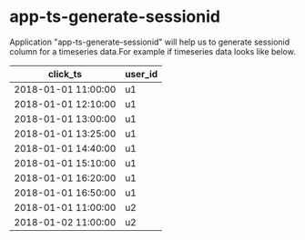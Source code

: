# app-ts-generate-sessionid

Application "app-ts-generate-sessionid" will help us to generate sessionid column for a timeseries data.For example if timeseries data looks like below.

click_ts | user_id 
--- | --- 
2018-01-01 11:00:00 | u1 
2018-01-01 12:10:00 | u1
2018-01-01 13:00:00 | u1
2018-01-01 13:25:00 | u1
2018-01-01 14:40:00 | u1
2018-01-01 15:10:00 | u1
2018-01-01 16:20:00 | u1
2018-01-01 16:50:00 | u1
2018-01-01 11:00:00 | u2
2018-01-02 11:00:00 | u2
